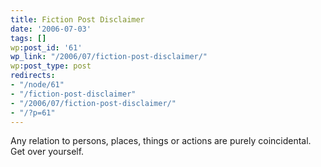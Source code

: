 ```yaml
---
title: Fiction Post Disclaimer
date: '2006-07-03'
tags: []
wp:post_id: '61'
wp_link: "/2006/07/fiction-post-disclaimer/"
wp:post_type: post
redirects:
- "/node/61"
- "/fiction-post-disclaimer"
- "/2006/07/fiction-post-disclaimer/"
- "/?p=61"
---
```


Any relation to persons, places, things or actions are purely coincidental. Get over yourself.
